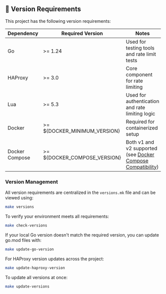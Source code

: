 ## 🔧 **Version Requirements**

This project has the following version requirements:

| Dependency | Required Version | Notes |
|------------|------------------|-------|
| Go | >= 1.24 | Used for testing tools and rate limit tests |
| HAProxy | >= 3.0 | Core component for rate limiting |
| Lua | >= 5.3 | Used for authentication and rate limiting logic |
| Docker | >= ${DOCKER_MINIMUM_VERSION} | Required for containerized setup |
| Docker Compose | >= ${DOCKER_COMPOSE_VERSION} | Both v1 and v2 supported (see [Docker Compose Compatibility](#-docker-compose-compatibility)) |

### **Version Management**

All version requirements are centralized in the `versions.mk` file and can be viewed using:

```bash
make versions
```

To verify your environment meets all requirements:

```bash
make check-versions
```

If your local Go version doesn't match the required version, you can update go.mod files with:

```bash
make update-go-version
```

For HAProxy version updates across the project:

```bash
make update-haproxy-version
```

To update all versions at once:

```bash
make update-versions
```

